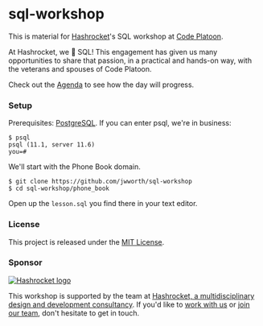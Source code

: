 # sql-workshop

This is material for [Hashrocket][hr]'s SQL workshop at [Code Platoon][cp].

At Hashrocket, we 💜 SQL! This engagement has given us many opportunities to
share that passion, in a practical and hands-on way, with the veterans and
spouses of Code Platoon.

Check out the [Agenda][agenda] to see how the day will progress.

### Setup

Prerequisites: [PostgreSQL][pg]. If you can enter psql, we're in business:

```
$ psql
psql (11.1, server 11.6)
you=#
```

We'll start with the Phone Book domain.

```
$ git clone https://github.com/jwworth/sql-workshop
$ cd sql-workshop/phone_book
```

Open up the `lesson.sql` you find there in your text editor.

### License

This project is released under the [MIT License][mit].

### Sponsor

[![Hashrocket logo](https://hashrocket.com/hashrocket_logo.svg)](https://hashrocket.com)

This workshop is supported by the team at [Hashrocket, a multidisciplinary
design and development consultancy](https://hashrocket.com). If you'd like to
[work with us](https://hashrocket.com/contact-us/hire-us) or [join our
team](https://hashrocket.com/contact-us/jobs), don't hesitate to get in touch.

[agenda]: agenda.md
[cp]: https://www.codeplatoon.org/
[hr]: https://hashrocket.com/
[mit]: http://www.opensource.org/licenses/MIT
[pg]: https://hashrocket.com/
